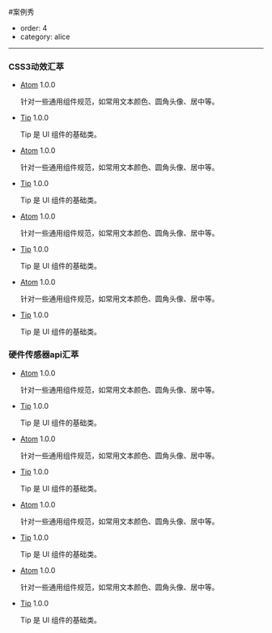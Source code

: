 #案例秀
- order: 4
- category: alice


---
<style type="text/css">
    .side-area{display: none;}
    .content-area{
        margin-left: 0;
        width: 1080px;
    }
</style>
<section class="js-main">
    <section class="js-module">
        <h3 class="js-module-title">CSS3动效汇萃</h3>
        <div class="jsmodule-content">
            <ul class="fn-clear">
                <li class="js-module-box">
                    <a href="" class="js-module-name">Atom</a>
                    <span class="js-module-version">1.0.0</span>
                    <p class="js-module-description">针对一些通用组件规范，如常用文本颜色、圆角头像、居中等。</p>
                </li>
                <li class="js-module-box pp">
                    <a href="" class="js-module-name">Tip</a>
                    <span class="js-module-version">1.0.0</span>
                    <p class="js-module-description">Tip 是 UI 组件的基础类。</p>
                </li>
                <li class="js-module-box gn">
                    <a href="" class="js-module-name">Atom</a>
                    <span class="js-module-version">1.0.0</span>
                    <p class="js-module-description">针对一些通用组件规范，如常用文本颜色、圆角头像、居中等。</p>
                </li>
                <li class="js-module-box og">
                    <a href="" class="js-module-name">Tip</a>
                    <span class="js-module-version">1.0.0</span>
                    <p class="js-module-description">Tip 是 UI 组件的基础类。</p>
                </li>
                <li class="js-module-box gn">
                    <a href="" class="js-module-name">Atom</a>
                    <span class="js-module-version">1.0.0</span>
                    <p class="js-module-description">针对一些通用组件规范，如常用文本颜色、圆角头像、居中等。</p>
                </li>
                <li class="js-module-box pk">
                    <a href="" class="js-module-name">Tip</a>
                    <span class="js-module-version">1.0.0</span>
                    <p class="js-module-description">Tip 是 UI 组件的基础类。</p>
                </li>
                <li class="js-module-box">
                    <a href="" class="js-module-name">Atom</a>
                    <span class="js-module-version">1.0.0</span>
                    <p class="js-module-description">针对一些通用组件规范，如常用文本颜色、圆角头像、居中等。</p>
                </li>
                <li class="js-module-box yl">
                    <a href="" class="js-module-name">Tip</a>
                    <span class="js-module-version">1.0.0</span>
                    <p class="js-module-description">Tip 是 UI 组件的基础类。</p>
                </li>
            </ul>
        </div>
    </section>
    <section class="js-module module2">
        <h3 class="js-module-title">硬件传感器api汇萃</h3>
        <div class="js-module-content">
            <ul class="fn-clear">
                <li class="js-module-box">
                    <a href="" class="js-module-name">Atom</a>
                    <span class="js-module-version">1.0.0</span>
                    <p class="js-module-description">针对一些通用组件规范，如常用文本颜色、圆角头像、居中等。</p>
                </li>
                <li class="js-module-box pp">
                    <a href="" class="js-module-name">Tip</a>
                    <span class="js-module-version">1.0.0</span>
                    <p class="js-module-description">Tip 是 UI 组件的基础类。</p>
                </li>
                <li class="js-module-box gn">
                    <a href="" class="js-module-name">Atom</a>
                    <span class="js-module-version">1.0.0</span>
                    <p class="js-module-description">针对一些通用组件规范，如常用文本颜色、圆角头像、居中等。</p>
                </li>
                <li class="js-module-box og">
                    <a href="" class="js-module-name">Tip</a>
                    <span class="js-module-version">1.0.0</span>
                    <p class="js-module-description">Tip 是 UI 组件的基础类。</p>
                </li>
                <li class="js-module-box gn">
                    <a href="" class="js-module-name">Atom</a>
                    <span class="js-module-version">1.0.0</span>
                    <p class="js-module-description">针对一些通用组件规范，如常用文本颜色、圆角头像、居中等。</p>
                </li>
                <li class="js-module-box pk">
                    <a href="" class="js-module-name">Tip</a>
                    <span class="js-module-version">1.0.0</span>
                    <p class="js-module-description">Tip 是 UI 组件的基础类。</p>
                </li>
                <li class="js-module-box">
                    <a href="" class="js-module-name">Atom</a>
                    <span class="js-module-version">1.0.0</span>
                    <p class="js-module-description">针对一些通用组件规范，如常用文本颜色、圆角头像、居中等。</p>
                </li>
                <li class="js-module-box yl">
                    <a href="" class="js-module-name">Tip</a>
                    <span class="js-module-version">1.0.0</span>
                    <p class="js-module-description">Tip 是 UI 组件的基础类。</p>
                </li>
            </ul>
        </div>
    </section>
</section>


